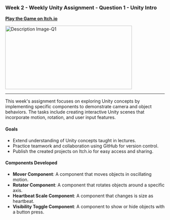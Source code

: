 ### Week 2 - Weekly Unity Assignment - Question 1 - Unity Intro

[**Play the Game on Itch.io**](https://kg-proj.itch.io/week2-part1)


<img src="https://github.com/GiniProj/HW_Week2_Q1/raw/main/Description%20Image-Q1.png" alt="Description Image-Q1" width="400" height="200">

---

This week's assignment focuses on exploring Unity concepts by implementing specific components to demonstrate camera and object behaviors. The tasks include creating interactive Unity scenes that incorporate motion, rotation, and user input features.

#### **Goals**
- Extend understanding of Unity concepts taught in lectures.
- Practice teamwork and collaboration using GitHub for version control.
- Publish the created projects on Itch.io for easy access and sharing.

#### **Components Developed**
- **Mover Component**: A component that moves objects in oscillating motion.
- **Rotator Component**: A component that rotates objects around a specific axis.
- **Heartbeat Scale Component**: A component that changes is size as heartbeat.
- **Visibility Toggle Component**: A component to show or hide objects with a button press.
